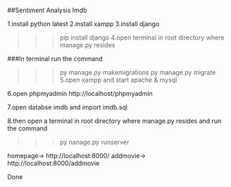 ##Sentiment Analysis Imdb

1.install python latest
2.install xampp
3.install django
>>>pip install django
4.open terminal in root directory where manage.py resides

###In terminal run the command
>>> py manage.py makemigrations
>>> py manage.py migrate
5.open xampp and start apache & mysql

6.open phpmyadmin http://localhost/phpmyadmin

7.open databse imdb and import imdb.sql

8.then open a terminal in root directory where manage.py resides and run the command
>>> py nanage.py runserver


    

homepage-> http://localhost:8000/
addmovie-> http://localhost:8000/addmovie
    
    
Done